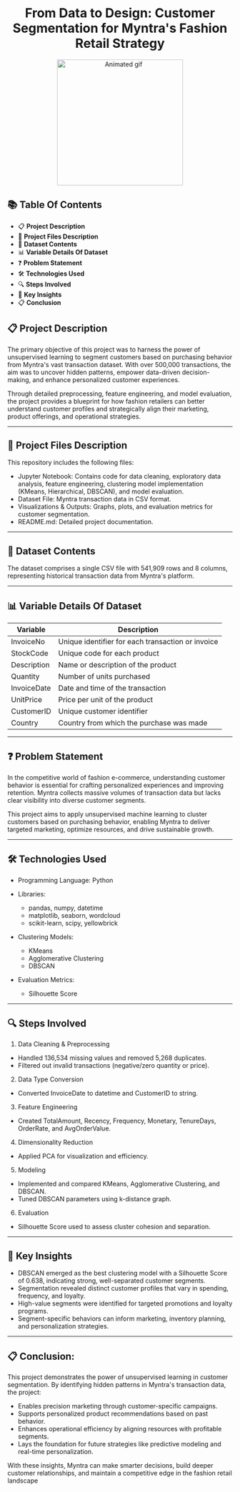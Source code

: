 <h1 align="center"> From Data to Design: Customer Segmentation for Myntra's Fashion Retail Strategy </h1>

<p align="center"> 
<img src="GIF/google play.gif" alt="Animated gif" height="282px">
</p>


## 📚 Table Of Contents

- 📋 **Project Description**
- 💾 **Project Files Description**
- 🧾 **Dataset Contents**
- 📊 **Variable Details Of Dataset**
- ❓ **Problem Statement**
- 🛠 **Technologies Used**
- 🔍 **Steps Involved**
- 📌 **Key Insights**
- 📋 **Conclusion**

## 📋 Project Description
The primary objective of this project was to harness the power of unsupervised learning to segment customers based on purchasing behavior from Myntra's vast transaction dataset. With over 500,000 transactions, the aim was to uncover hidden patterns, empower data-driven decision-making, and enhance personalized customer experiences.

Through detailed preprocessing, feature engineering, and model evaluation, the project provides a blueprint for how fashion retailers can better understand customer profiles and strategically align their marketing, product offerings, and operational strategies.

********************************************************************************************************************************************************************

##  💾 Project Files Description
This repository includes the following files:
- Jupyter Notebook: Contains code for data cleaning, exploratory data analysis, feature engineering, clustering model implementation (KMeans, Hierarchical, DBSCAN), and model evaluation.
- Dataset File: Myntra transaction data in CSV format.
- Visualizations & Outputs: Graphs, plots, and evaluation metrics for customer segmentation.
- README.md: Detailed project documentation.

********************************************************************************************************************************************************************

## 🧾 Dataset Contents
The dataset comprises a single CSV file with 541,909 rows and 8 columns, representing historical transaction data from Myntra's platform.

********************************************************************************************************************************************************************

## 📊 Variable Details Of Dataset


| Variable                       | Description                                                                                                     |
|--------------------------------|-----------------------------------------------------------------------------------------------------------------|
| InvoiceNo                      | Unique identifier for each transaction or invoice                                                               |
| StockCode                      | Unique code for each product                                                                                    |
| Description                    | Name or description of the product                                                                              |
| Quantity                       | Number of units purchased                                                                                       |
| InvoiceDate                    | Date and time of the transaction                                                                                |
| UnitPrice                      | Price per unit of the product                                                                                   |
| CustomerID                     | Unique customer identifier                                                                                      |
| Country                        | Country from which the purchase was made                                                                        |

********************************************************************************************************************************************************************

## ❓ Problem Statement

In the competitive world of fashion e-commerce, understanding customer behavior is essential for crafting personalized experiences and improving retention. Myntra collects massive volumes of transaction data but lacks clear visibility into diverse customer segments.

This project aims to apply unsupervised machine learning to cluster customers based on purchasing behavior, enabling Myntra to deliver targeted marketing, optimize resources, and drive sustainable growth.

********************************************************************************************************************************************************************

## 🛠 Technologies Used

- Programming Language: Python

- Libraries:
    - pandas, numpy, datetime
    - matplotlib, seaborn, wordcloud
    - scikit-learn, scipy, yellowbrick
- Clustering Models:
    - KMeans
    - Agglomerative Clustering
    - DBSCAN
- Evaluation Metrics:
    - Silhouette Score

********************************************************************************************************************************************************************

## 🔍 Steps Involved

1. Data Cleaning & Preprocessing
  - Handled 136,534 missing values and removed 5,268 duplicates.
  - Filtered out invalid transactions (negative/zero quantity or price).

2. Data Type Conversion
  - Converted InvoiceDate to datetime and CustomerID to string.

3. Feature Engineering
  - Created TotalAmount, Recency, Frequency, Monetary, TenureDays, OrderRate, and AvgOrderValue.

4. Dimensionality Reduction
  - Applied PCA for visualization and efficiency.

5. Modeling
  - Implemented and compared KMeans, Agglomerative Clustering, and DBSCAN.
  - Tuned DBSCAN parameters using k-distance graph.

6. Evaluation
  - Silhouette Score used to assess cluster cohesion and separation.

********************************************************************************************************************************************************************

## 📌 Key Insights

- DBSCAN emerged as the best clustering model with a Silhouette Score of 0.638, indicating strong, well-separated customer segments.
- Segmentation revealed distinct customer profiles that vary in spending, frequency, and loyalty.
- High-value segments were identified for targeted promotions and loyalty programs.
- Segment-specific behaviors can inform marketing, inventory planning, and personalization strategies.

********************************************************************************************************************************************************************

## 📋 Conclusion:

This project demonstrates the power of unsupervised learning in customer segmentation. By identifying hidden patterns in Myntra's transaction data, the project:

- Enables precision marketing through customer-specific campaigns.
- Supports personalized product recommendations based on past behavior.
- Enhances operational efficiency by aligning resources with profitable segments.
- Lays the foundation for future strategies like predictive modeling and real-time personalization.

With these insights, Myntra can make smarter decisions, build deeper customer relationships, and maintain a competitive edge in the fashion retail landscape






